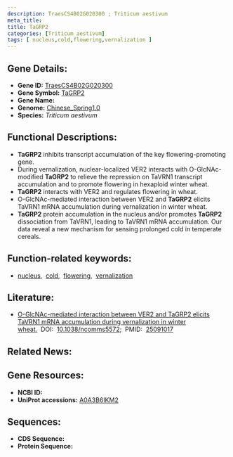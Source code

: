 ```yaml
---
description: TraesCS4B02G020300 ; Triticum aestivum
meta_title:
title: TaGRP2
categories: [Triticum aestivum]
tags: [ nucleus,cold,flowering,vernalization ]
---
```


## Gene Details:
- **Gene ID:**	[TraesCS4B02G020300](https://ensembl.gramene.org/Triticum_aestivum/Gene/Summary?g=TraesCS4B02G020300)
- **Gene Symbol:** <u>TaGRP2</u>
- **Gene Name:** 
- **Genome:** [Chinese_Spring1.0](https://ensembl.gramene.org/Triticum_aestivum/Info/Index)
- **Species:** *Triticum aestivum*

## Functional Descriptions:
   - **TaGRP2** inhibits transcript accumulation of the key flowering-promoting gene.
   - During vernalization, nuclear-localized VER2 interacts with O-GlcNAc-modified **TaGRP2** to relieve the repression on TaVRN1 transcript accumulation and to promote flowering in hexaploid winter wheat.
   - **TaGRP2** interacts with VER2 and regulates flowering in wheat.
   - O-GlcNAc-mediated interaction between VER2 and **TaGRP2** elicits TaVRN1 mRNA accumulation during vernalization in winter wheat.
   - **TaGRP2** protein accumulation in the nucleus and/or promotes **TaGRP2** dissociation from TaVRN1, leading to TaVRN1 mRNA accumulation. Our data reveal a new mechanism for sensing prolonged cold in temperate cereals.

## Function-related keywords:
   - [nucleus](/tags/nucleus/),&nbsp;&nbsp;[cold](/tags/cold/),&nbsp;&nbsp;[flowering](/tags/flowering/),&nbsp;&nbsp;[vernalization](/tags/vernalization/)

## Literature:
   - [O-GlcNAc-mediated interaction between VER2 and TaGRP2 elicits TaVRN1 mRNA accumulation during vernalization in winter wheat.]( https://www.nature.com/articles/ncomms5572)&nbsp;&nbsp;DOI:&nbsp;&nbsp;[10.1038/ncomms5572](https://www.nature.com/articles/ncomms5572);&nbsp;&nbsp;PMID:&nbsp;&nbsp;[25091017](https://pubmed.ncbi.nlm.nih.gov/25091017/)

## Related News:

## Gene Resources:
- **NCBI ID:**  [](https://www.ncbi.nlm.nih.gov/gene/?term=)
- **UniProt accessions:** [A0A3B6IKM2](https://www.uniprot.org/uniprotkb/A0A3B6IKM2/entry)



## Sequences:
- **CDS Sequence:**
- **Protein Sequence:**
